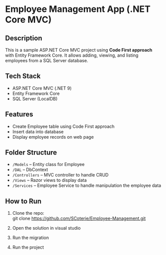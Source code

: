# Employee Management App (.NET Core MVC)

## Description
This is a sample ASP.NET Core MVC project using **Code First approach** with Entity Framework Core. It allows adding, viewing, and listing employees from a SQL Server database.

## Tech Stack
- ASP.NET Core MVC (.NET 9)
- Entity Framework Core
- SQL Server (LocalDB)

## Features
- Create Employee table using Code First approach
- Insert data into database
- Display employee records on web page

## Folder Structure
- `/Models` – Entity class for Employee
- `/DAL` – DbContext
- `/Controllers` – MVC controller to handle CRUD
- `/Views` – Razor views to display data 
- `/Services` – Employee Service to handle manipulation the employee data 

## How to Run

1. Clone the repo:   
   git clone https://github.com/SCoterie/Employee-Management.git
      
2. Open the solution in visual studio

3. Run the migration

4. Run the project